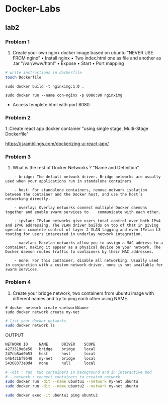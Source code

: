# Docker-Labs

## lab2

### Problem 1

1. Create your own nginx docker image based on ubuntu “NEVER USE FROM nginx”
    • Install nginx
    • Two index.html one as file and another as .tar "/var/www/html"
    • Expose
    • Start
    • Port mapping

```bash
# write instructions in dockerfile
touch Dockerfile
```

```
sudo docker build -t nginximg:1.0 .
```

```
sudo docker run --name con-nginx -p 8080:80 nginximg
```
- Access templete.html with port 8080



### Problem 2

1 .Create react app docker container "using single stage, Multi-Stage Dockerfile"


https://jsramblings.com/dockerizing-a-react-app/


### Problem 3

1. What is the rest of Docker Networks ? “Name and Definition”

```
    - bridge: The default network driver. Bridge networks are usually used when your applications run in standalone containers 

    - host: For standalone containers, remove network isolation between the container and the Docker host, and use the host’s networking directly.

    - overlay: Overlay networks connect multiple Docker daemons together and enable swarm services to    communicate with each other. 

    - ipvlan: IPvlan networks give users total control over both IPv4 and IPv6 addressing. The VLAN driver builds on top of that in giving operators complete control of layer 2 VLAN tagging and even IPvlan L3 routing for users interested in underlay network integration.

    - macvlan: Macvlan networks allow you to assign a MAC address to a container, making it appear as a physical device on your network. The Docker daemon routes traffic to containers by their MAC addresses. 

    - none: For this container, disable all networking. Usually used in conjunction with a custom network driver. none is not available for swarm services.

```


### Problem 4

1. Create your bridge network, two containers from ubuntu image with different names and try to ping each other using NAME.

```
# docker network create <networkName>
sudo docker network create my-net
```

```bash
# list your docker networks
sudo docker network ls
```

OUTPUT
```bash
NETWORK ID     NAME      DRIVER    SCOPE
4273519e6e58   bridge    bridge    local
247cb8ad0b53   host      host      local
b4b431bf9548   my-net    bridge    local
54368373e0d4   none      null      local

```

```bash
# -dit : run  two containers in background and in interactive mod 
# --network : connect containers to created network
sudo docker run -dit --name ubuntu1 --network my-net ubuntu
sudo docker run -dit --name ubuntu2 --network my-net ubuntu

```

```bash 
sudo docker exec -it ubuntu1 ping ubuntu2
```







